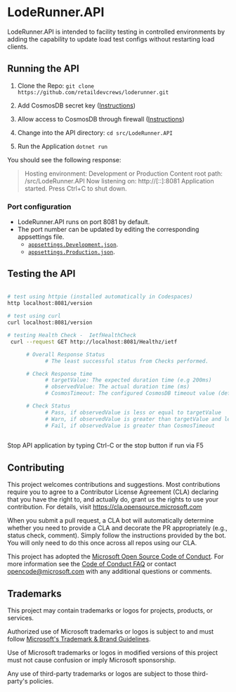 # LodeRunner.API

LodeRunner.API is intended to facility testing in controlled environments by adding the capability to update load test configs without restarting load clients.

## Running the API

1. Clone the Repo:
      `git clone https://github.com/retaildevcrews/loderunner.git`

2. Add CosmosDB secret key ([Instructions](../LodeRunner.Data/README.md#cosmosdb-key))

3. Allow access to CosmosDB through firewall ([Instructions](../LodeRunner.Data/README.md#cosmosdb-firewall-ip-ranges))

4. Change into the API directory:
      `cd src/LodeRunner.API`

5. Run the Application
      `dotnet run`

You should see the following response:
> Hosting environment: Development or Production
Content root path: /src/LodeRunner.API
Now listening on: http://[::]:8081
Application started. Press Ctrl+C to shut down.

### Port configuration

- LodeRunner.API runs on port 8081 by default.
- The port number can be updated by editing the corresponding appsettings file.
  - [`appsettings.Development.json`](../AppSettings/appsettings.Development.json).
  - [`appsettings.Production.json`](../AppSettings/appsettings.Production.json).

## Testing the API

```bash
 
# test using httpie (installed automatically in Codespaces)
http localhost:8081/version
 
# test using curl
curl localhost:8081/version

# testing Health Check -  IetfHealthCheck
 curl --request GET http://localhost:8081/Healthz/ietf 

      # Overall Response Status
            # The least successful status from Checks performed.

      # Check Response time
            # targetValue: The expected duration time (e.g 200ms)
            # observedValue: The actual duration time (ms)
            # CosmosTimeout: The configured CosmosDB timeout value (default 60 seconds)

      # Check Status 
            # Pass, if observedValue is less or equal to targetValue
            # Warn, if observedValue is greater than targetValue and less than CosmosTimeout
            # Fail, if observedValue is greater than CosmosTimeout
      

```

Stop API application by typing Ctrl-C or the stop button if run via F5

## Contributing

This project welcomes contributions and suggestions.  Most contributions require you to agree to a Contributor License Agreement (CLA) declaring that you have the right to, and actually do, grant us the rights to use your contribution. For details, visit <https://cla.opensource.microsoft.com>

When you submit a pull request, a CLA bot will automatically determine whether you need to provide a CLA and decorate the PR appropriately (e.g., status check, comment). Simply follow the instructions provided by the bot. You will only need to do this once across all repos using our CLA.

This project has adopted the [Microsoft Open Source Code of Conduct](https://opensource.microsoft.com/codeofconduct/). For more information see the [Code of Conduct FAQ](https://opensource.microsoft.com/codeofconduct/faq/) or contact [opencode@microsoft.com](mailto:opencode@microsoft.com) with any additional questions or comments.

## Trademarks

This project may contain trademarks or logos for projects, products, or services.

Authorized use of Microsoft trademarks or logos is subject to and must follow [Microsoft's Trademark & Brand Guidelines](https://www.microsoft.com/en-us/legal/intellectualproperty/trademarks/usage/general).

Use of Microsoft trademarks or logos in modified versions of this project must not cause confusion or imply Microsoft sponsorship.

Any use of third-party trademarks or logos are subject to those third-party's policies.
